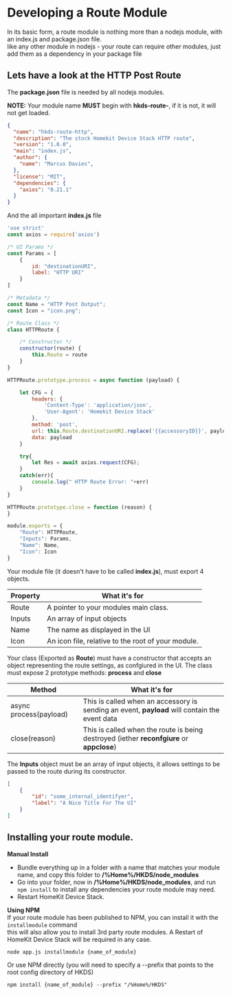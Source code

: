 # Developing a Route Module
In its basic form, a route module is nothing more than a nodejs module, with an index.js and package.json file.  
like any other module in nodejs - your route can require other modules, just add them as a dependency in your package file

## Lets have a look at the HTTP Post Route
The **package.json** file is needed by all nodejs modules.  

**NOTE:**
Your module name **MUST** begin with **hkds-route-**, if it is not, it will not get loaded. 

```json
{
  "name": "hkds-route-http",
  "description": "The stock Homekit Device Stack HTTP route",
  "version": "1.0.0",
  "main": "index.js",
  "author": {
    "name": "Marcus Davies",
  },
  "license": "MIT",
  "dependencies": {
    "axios": "0.21.1"
  }
}
```

And the all important **index.js** file  

```javascript
'use strict'
const axios = require('axios')

/* UI Params */
const Params = [
    {
        id: "destinationURI",
        label: "HTTP URI"
    }
]

/* Metadata */
const Name = "HTTP Post Output";
const Icon = "icon.png";

/* Route Class */
class HTTPRoute {

    /* Constructor */
    constructor(route) {
        this.Route = route
    }
}

HTTPRoute.prototype.process = async function (payload) {

    let CFG = {
        headers: {
            'Content-Type': 'application/json',
            'User-Agent': 'Homekit Device Stack'
        },
        method: 'post',
        url: this.Route.destinationURI.replace('{{accessoryID}}', payload.accessory.accessoryID),
        data: payload
    }

    try{
        let Res = await axios.request(CFG);
    }
    catch(err){
        console.log(" HTTP Route Error: "+err)
    }
}

HTTPRoute.prototype.close = function (reason) {
}

module.exports = {
    "Route": HTTPRoute,
    "Inputs": Params,
    "Name": Name,
    "Icon": Icon
}
```

Your module file (it doesn't have to be called **index.js**), must export 4 objects.

| Property | What it's for                                                                 |
|----------|-------------------------------------------------------------------------------|
|Route     | A pointer to your modules main class.                                         |
|Inputs    | An array of input objects                                                     |
|Name      | The name as displayed in the UI                                               |
|Icon      | An icon file, relative to the root of your module.                            |

Your class (Exported as **Route**) must have a constructor that accepts an object representing the route settings, as confgiured in the UI.
The class must expose 2 prototype  methods: **process** and **close**

| Method                  | What it's for                                                                                  |
|-------------------------|------------------------------------------------------------------------------------------------|
|async process(payload)   | This is called when an accessory is sending an event, **payload** will contain the event data  |
|close(reason)            | This is called when the route is being destroyed (iether **reconfgiure** or **appclose**)      |

The **Inputs** object must be an array of input objects, it allows settings to be passed to the route during its constructor.  

```json
[
    {
        "id": "some_internal_identifyer",
        "label": "A Nice Title For The UI"
    }
]
```

## Installing your route module.

**Manual Install**
  - Bundle everything up in a folder with a name that matches your module name, and copy this folder to **/%Home%/HKDS/node_modules**
  - Go into your folder, now in **/%Home%/HKDS/node_modules**, and run ```npm install``` to install any dependencies your route module may need. 
  - Restart HomeKit Device Stack.

**Using NPM**  
If your route module has been published to NPM, you can install it with the ```installmodule``` command  
this will also allow you to install 3rd party route modules. A Restart of HomeKit Device Stack will be required in any case.

```node app.js installmodule {name_of_module}```

Or use NPM directly (you will need to specify a --prefix that points to the root config directory of HKDS)

```npm install {name_of_module} --prefix "/%Home%/HKDS"```




